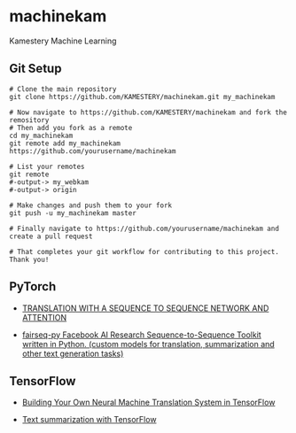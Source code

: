 # machinekam
Kamestery Machine Learning

## Git Setup

```{bash}
# Clone the main repository
git clone https://github.com/KAMESTERY/machinekam.git my_machinekam

# Now navigate to https://github.com/KAMESTERY/machinekam and fork the remository
# Then add you fork as a remote
cd my_machinekam
git remote add my_machinekam https://github.com/yourusername/machinekam

# List your remotes
git remote
#-output-> my_webkam
#-output-> origin

# Make changes and push them to your fork
git push -u my_machinekam master

# Finally navigate to https://github.com/yourusername/machinekam and create a pull request

# That completes your git workflow for contributing to this project. Thank you!

```

## PyTorch

* [TRANSLATION WITH A SEQUENCE TO SEQUENCE NETWORK AND ATTENTION](https://pytorch.org/tutorials/intermediate/seq2seq_translation_tutorial.html)

* [fairseq-py Facebook AI Research Sequence-to-Sequence Toolkit written in Python. (custom models for translation, summarization and other text generation tasks)](https://modelzoo.co/model/fairseq-py)

## TensorFlow

* [Building Your Own Neural Machine Translation System in TensorFlow](https://ai.googleblog.com/2017/07/building-your-own-neural-machine.html)

* [Text summarization with TensorFlow](https://ai.googleblog.com/2016/08/text-summarization-with-tensorflow.html)
